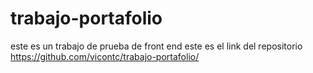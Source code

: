 # trabajo-portafolio
este es un trabajo de prueba de front end 
este es el link del repositorio https://github.com/vicontc/trabajo-portafolio/
